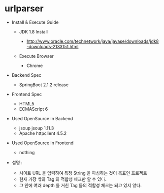 # urlparser

- Install & Execute Guide
  - JDK 1.8 Install
    - http://www.oracle.com/technetwork/java/javase/downloads/jdk8-downloads-2133151.html
    
  - Execute Browser
    - Chrome

- Backend Spec
  - SpringBoot 2.1.2 release
  
- Frontend Spec
  - HTML5
  - ECMAScript 6

- Used OpenSource in Backend
  - jsoup jsoup 1.11.3
  - Apache httpclient 4.5.2
  
- Used OpenSource in Frontend
  - nothing
  
- 설명 : 
  - 사이트 URL 을 입력하여 특정 String 을 파싱하는 것이 목표인 프로젝트
  - 현재 가장 밖의 <HTML></HTML> Tag 의 적합성 체크만 할 수 있다.
  - 그 안에 여러 depth 를 거친 Tag 들의 적합성 체크는 되고 있지 않다.
